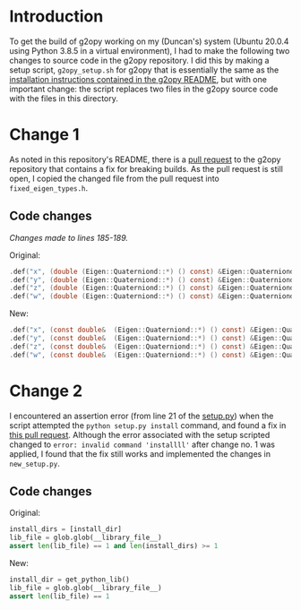 # Introduction

To get the build of g2opy working on my (Duncan's) system (Ubuntu 20.0.4 using Python 3.8.5 in a virtual environment), I had to make the following two changes to source code in the g2opy repository. I did this by making a setup script, `g2opy_setup.sh` for g2opy that is essentially the same as the [installation instructions contained in the g2opy README](https://github.com/uoip/g2opy#Installation), but with one important change: the script replaces two files in the g2opy source code with the files in this directory.

# Change 1

As noted in this repository's README, there is a [pull request]((https://github.com/uoip/g2opy/pull/16)) to the g2opy repository that contains a fix for breaking builds. As the pull request is still open, I copied the changed file from the pull request into `fixed_eigen_types.h`.

## Code changes

*Changes made to lines 185-189.*

Original:

```c
.def("x", (double (Eigen::Quaterniond::*) () const) &Eigen::Quaterniond::x)
.def("y", (double (Eigen::Quaterniond::*) () const) &Eigen::Quaterniond::y)
.def("z", (double (Eigen::Quaterniond::*) () const) &Eigen::Quaterniond::z)
.def("w", (double (Eigen::Quaterniond::*) () const) &Eigen::Quaterniond::w)
```

New:

```c
.def("x", (const double&  (Eigen::Quaterniond::*) () const) &Eigen::Quaterniond::x)
.def("y", (const double&  (Eigen::Quaterniond::*) () const) &Eigen::Quaterniond::y)
.def("z", (const double&  (Eigen::Quaterniond::*) () const) &Eigen::Quaterniond::z)
.def("w", (const double&  (Eigen::Quaterniond::*) () const) &Eigen::Quaterniond::w)
```

# Change 2

I encountered an assertion error (from line 21 of the [setup.py](https://github.com/uoip/g2opy/blob/master/setup.py)) when the script attempted the `python setup.py install` command, and found a fix in [this pull request](https://github.com/uoip/pangolin/issues/20). Although the error associated with the setup scripted changed to `error: invalid command 'installll'` after change no. 1 was applied, I found that the fix still works and implemented the changes in `new_setup.py`.

## Code changes

Original:

```python
install_dirs = [install_dir]
lib_file = glob.glob(__library_file__)
assert len(lib_file) == 1 and len(install_dirs) >= 1
```

New:

```python
install_dir = get_python_lib()
lib_file = glob.glob(__library_file__)
assert len(lib_file) == 1
```
